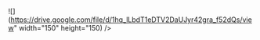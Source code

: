 ![](https://drive.google.com/file/d/1hq_lLbdT1eDTV2DaUJyr42gra_f52dQs/view" width="150" height="150) />

<!--
**HirmeX/HirmeX** is a ✨ _special_ ✨ repository because its `README.md` (this file) appears on your GitHub profile.

Here are some ideas to get you started:

- 🔭 I’m currently working on ...
- 🌱 I’m currently learning ...
- 👯 I’m looking to collaborate on ...
- 🤔 I’m looking for help with ...
- 💬 Ask me about ...
- 📫 How to reach me: ...
- 😄 Pronouns: ...
- ⚡ Fun fact: ...
-->
